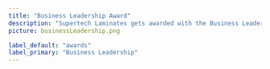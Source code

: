 ```yaml
---
title: "Business Leadership Award"
description: "Supertech Laminates gets awarded with the Business Leadership Award in 2014"
picture: businessLeadership.png

label_default: "awards"
label_primary: "Business Leadership"
---
```

